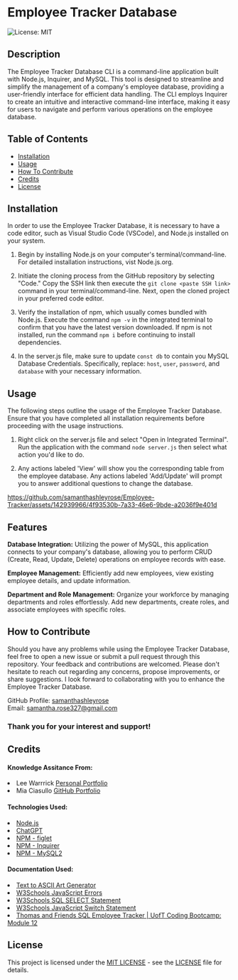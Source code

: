 # Employee Tracker Database
![License: MIT](https://img.shields.io/badge/License-MIT-yellow.svg)

## Description

The Employee Tracker Database CLI is a command-line application built with Node.js, Inquirer, and MySQL. This tool is designed to streamline and simplify the management of a company's employee database, providing a user-friendly interface for efficient data handling. The CLI employs Inquirer to create an intuitive and interactive command-line interface, making it easy for users to navigate and perform various operations on the employee database.

## Table of Contents

- [Installation](#installation)
- [Usage](#usage)
- [How To Contribute](#how-to-contribute)
- [Credits](#credits)
- [License](#license)

## Installation

In order to use the Employee Tracker Database, it is necessary to have a code editor, such as Visual Studio Code (VSCode), and Node.js installed on your system.

1. Begin by installing Node.js on your computer's terminal/command-line. For detailed installation instructions, vist Node.js.org.

2. Initiate the cloning process from the GitHub repository by selecting "Code." Copy the SSH link then execute the `git clone <paste SSH link>` command in your terminal/command-line. Next, open the cloned project in your preferred code editor.

3. Verify the installation of npm, which usually comes bundled with Node.js. Execute the command `npm -v` in the integrated terminal to confirm that you have the latest version downloaded. If npm is not installed, run the command `npm i` before continuing to install dependencies.

4. In the server.js file, make sure to update `const db` to contain you MySQL Database Credentials. Specifically, replace: `host`, `user`, `password`, and `database` with your necessary information.

## Usage

The following steps outline the usage of the Employee Tracker Database. Ensure that you have completed all installation requirements before proceeding with the usage instructions.

1. Right click on the server.js file and select "Open in Integrated Terminal". Run the application with the command `node server.js` then select what action you'd like to do.

2. Any actions labeled 'View' will show you the corresponding table from the employee database. Any actions labeled 'Add/Update' will prompt you to answer additional questions to change the database.

https://github.com/samanthashleyrose/Employee-Tracker/assets/142939966/4f93530b-7a33-46e6-9bde-a2036f9e401d

## Features

**Database Integration:** Utilizing the power of MySQL, this application connects to your company's database, allowing you to perform CRUD (Create, Read, Update, Delete) operations on employee records with ease.

**Employee Management:** Efficiently add new employees, view existing employee details, and update information.

**Department and Role Management:** Organize your workforce by managing departments and roles effortlessly. Add new departments, create roles, and associate employees with specific roles.

## How to Contribute

Should you have any problems while using the Employee Tracker Database, feel free to open a new issue or submit a pull request through this repository. Your feedback and contributions are welcomed. Please don't hesitate to reach out regarding any concerns, propose improvements, or share suggestions. I look forward to collaborating with you to enhance the Employee Tracker Database.

GitHub Profile: <a href="https://github.com/samanthashleyrose">samanthashleyrose</a><br>
Email: samantha.rose327@gmail.com

### Thank you for your interest and support!

## Credits

#### Knowledge Assitance From:
<li>Lee Warrrick <a href="https://leewarrick.com/">Personal Portfolio</a></li>
<li>Mia Ciasullo <a href="https://github.com/miacias">GitHub Portfolio</a></li>

#### Technologies Used:
<li><a href="https://nodejs.org/en/">Node.js</a></li>
<li><a href="https://chat.openai.com/">ChatGPT</a></li>
<li><a href="https://www.npmjs.com/package/figlet">NPM - figlet</a></li>
<li><a href="https://www.npmjs.com/package/inquirer/v/8.2.4?activeTab=readme#prompt">NPM - Inquirer</a></li>
<li><a href="https://www.npmjs.com/package/mysql2">NPM - MySQL2</a></li>

#### Documentation Used:
<li><a href="https://patorjk.com/software/taag/#p=display&v=1&f=Big&t=Employee%20Database">Text to ASCII Art Generator</a></li>
<li><a href="https://www.w3schools.com/sql/sql_select.asp">W3Schools JavaScript Errors</a></li>
<li><a href="https://www.w3schools.com/sql/sql_select.asp">W3Schools SQL SELECT Statement</a></li>
<li><a href="https://www.w3schools.com/js/js_switch.asp">W3Schools JavaScript Switch Statement</a></li>
<li><a href="https://www.youtube.com/watch?v=m9CQxR0AfiQ">Thomas and Friends SQL Employee Tracker | UofT Coding Bootcamp: Module 12</a></li>

## License

This project is licensed under the <a href="https://opensource.org/licenses/MIT">MIT LICENSE</a> - see the [LICENSE](./LICENSE) file for details.
